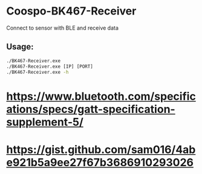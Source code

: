# Coospo-BK467-Receiver 
Connect to sensor with BLE and receive data

## Usage:
```cmd
./BK467-Receiver.exe
./BK467-Receiver.exe [IP] [PORT]
./BK467-Receiver.exe -h
```

# https://www.bluetooth.com/specifications/specs/gatt-specification-supplement-5/
# https://gist.github.com/sam016/4abe921b5a9ee27f67b3686910293026
